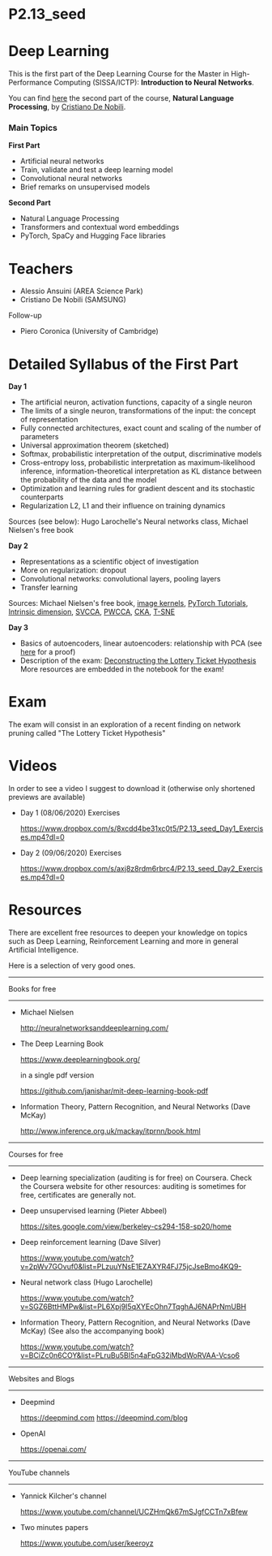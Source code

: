 # P2.13_seed 

# Deep Learning

This is the first part of the Deep Learning Course for the Master in High-Performance Computing (SISSA/ICTP):
**Introduction to Neural Networks**.

You can find [here](https://github.com/denocris/MHPC-Natural-Language-Processing-Lectures-2020) the second part of the course, **Natural Language Processing**, by [Cristiano De Nobili](https://denocris.com/).


### Main Topics

**First Part**

- Artificial neural networks
- Train, validate and test a deep learning model
- Convolutional neural networks
- Brief remarks on unsupervised models

**Second Part**

- Natural Language Processing
- Transformers and contextual word embeddings
- PyTorch, SpaCy and Hugging Face libraries

# Teachers

- Alessio Ansuini (AREA Science Park)
- Cristiano De Nobili (SAMSUNG)

Follow-up

- Piero Coronica (University of Cambridge)

# Detailed Syllabus of the First Part

**Day 1**

- The artificial neuron, activation functions, capacity of a single neuron
- The limits of a single neuron, transformations of the input: the concept of 
representation
- Fully connected architectures, exact count and scaling of the number of parameters
- Universal approximation theorem (sketched)
- Softmax, probabilistic interpretation of the output, discriminative models
- Cross-entropy loss, probabilistic interpretation as maximum-likelihood inference,
information-theoretical interpretation as KL distance between the probability of 
the data and the model
- Optimization and learning rules for gradient descent and its stochastic counterparts 
- Regularization L2, L1 and their influence on training dynamics


Sources (see below): Hugo Larochelle's Neural networks class, Michael Nielsen's free book


**Day 2** 

- Representations as a scientific object of investigation
- More on regularization: dropout
- Convolutional networks: convolutional layers, pooling layers
- Transfer learning

Sources: Michael Nielsen's free book, [image kernels](https://setosa.io/ev/image-kernels/), [PyTorch Tutorials](https://pytorch.org/tutorials/), [Intrinsic dimension](https://www.nature.com/articles/s41598-017-11873-y), [SVCCA](https://arxiv.org/abs/1706.05806), [PWCCA](https://arxiv.org/abs/1806.05759), [CKA](https://arxiv.org/abs/1905.00414),
[T-SNE](https://distill.pub/2016/misread-tsne/)

**Day 3**

- Basics of autoencoders, linear autoencoders: relationship with PCA (see [here](https://www.youtube.com/watch?v=xq-I0Rl8mt0) for a proof)
- Description of the exam: [Deconstructing the Lottery Ticket Hypothesis](https://eng.uber.com/deconstructing-lottery-tickets/)
  More resources are embedded in the notebook for the exam!


# Exam

The exam will consist in an exploration of a recent finding on network pruning
called "The Lottery Ticket Hypothesis"

# Videos

In order to see a video I suggest to download it (otherwise only shortened previews are available)

- Day 1 (08/06/2020) Exercises 

  https://www.dropbox.com/s/8xcdd4be31xc0t5/P2.13_seed_Day1_Exercises.mp4?dl=0
  
- Day 2 (09/06/2020) Exercises
   
  https://www.dropbox.com/s/axj8z8rdm6rbrc4/P2.13_seed_Day2_Exercises.mp4?dl=0
  

# Resources

There are excellent free resources to deepen your knowledge
on topics such as Deep Learning, Reinforcement Learning and more
in general Artificial Intelligence.

Here is a selection of very good ones.


*******************************************************************
Books for free
*******************************************************************

- Michael Nielsen

  http://neuralnetworksanddeeplearning.com/


- The Deep Learning Book

  https://www.deeplearningbook.org/

  in a single pdf version

  https://github.com/janishar/mit-deep-learning-book-pdf
  
- Information Theory, Pattern Recognition, and Neural Networks (Dave McKay)

  http://www.inference.org.uk/mackay/itprnn/book.html



*******************************************************************
Courses for free
*******************************************************************

- Deep learning specialization (auditing is for free)
  on Coursera.
  Check the Coursera website for other resources: auditing
  is sometimes for free, certificates are generally not.

- Deep unsupervised learning (Pieter Abbeel)

  https://sites.google.com/view/berkeley-cs294-158-sp20/home

- Deep reinforcement learning (Dave Silver)

  https://www.youtube.com/watch?v=2pWv7GOvuf0&list=PLzuuYNsE1EZAXYR4FJ75jcJseBmo4KQ9-

- Neural network class (Hugo Larochelle)

  https://www.youtube.com/watch?v=SGZ6BttHMPw&list=PL6Xpj9I5qXYEcOhn7TqghAJ6NAPrNmUBH
  
  
- Information Theory, Pattern Recognition, and Neural Networks (Dave McKay)
  (See also the accompanying book)

  https://www.youtube.com/watch?v=BCiZc0n6COY&list=PLruBu5BI5n4aFpG32iMbdWoRVAA-Vcso6


*******************************************************************
Websites and Blogs
*******************************************************************

- Deepmind

  https://deepmind.com
  https://deepmind.com/blog


- OpenAI

  https://openai.com/


*******************************************************************
YouTube channels
*******************************************************************

- Yannick Kilcher's channel

  https://www.youtube.com/channel/UCZHmQk67mSJgfCCTn7xBfew


- Two minutes papers

  https://www.youtube.com/user/keeroyz

